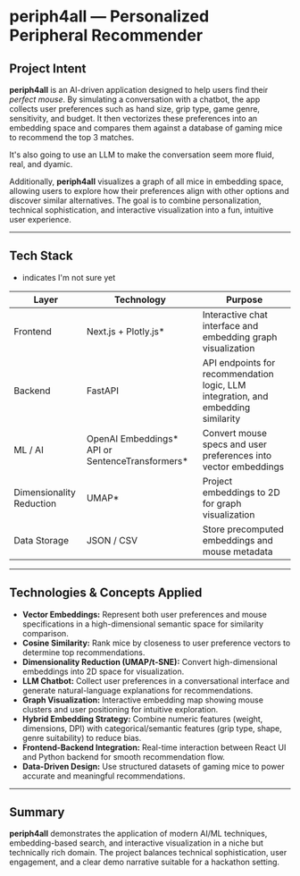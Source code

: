 # periph4all — Personalized Peripheral Recommender

## Project Intent
**periph4all** is an AI-driven application designed to help users find their *perfect mouse*. By simulating a conversation with a chatbot, the app collects user preferences such as hand size, grip type, game genre, sensitivity, and budget. It then vectorizes these preferences into an embedding space and compares them against a database of gaming mice to recommend the top 3 matches.  

It's also going to use an LLM to make the conversation seem more fluid, real, and dyamic.

Additionally, **periph4all** visualizes a graph of all mice in embedding space, allowing users to explore how their preferences align with other options and discover similar alternatives. The goal is to combine personalization, technical sophistication, and interactive visualization into a fun, intuitive user experience.

---

## Tech Stack

* indicates I'm not sure yet

| Layer | Technology | Purpose |
|-------|-----------|---------|
| Frontend | Next.js + Plotly.js* | Interactive chat interface and embedding graph visualization |
| Backend | FastAPI | API endpoints for recommendation logic, LLM integration, and embedding similarity |
| ML / AI | OpenAI Embeddings* API or SentenceTransformers* | Convert mouse specs and user preferences into vector embeddings |
| Dimensionality Reduction | UMAP* | Project embeddings to 2D for graph visualization |
| Data Storage | JSON / CSV | Store precomputed embeddings and mouse metadata |

---

## Technologies & Concepts Applied

- **Vector Embeddings:** Represent both user preferences and mouse specifications in a high-dimensional semantic space for similarity comparison.  
- **Cosine Similarity:** Rank mice by closeness to user preference vectors to determine top recommendations.  
- **Dimensionality Reduction (UMAP/t-SNE):** Convert high-dimensional embeddings into 2D space for visualization.  
- **LLM Chatbot:** Collect user preferences in a conversational interface and generate natural-language explanations for recommendations.  
- **Graph Visualization:** Interactive embedding map showing mouse clusters and user positioning for intuitive exploration.  
- **Hybrid Embedding Strategy:** Combine numeric features (weight, dimensions, DPI) with categorical/semantic features (grip type, shape, genre suitability) to reduce bias.  
- **Frontend-Backend Integration:** Real-time interaction between React UI and Python backend for smooth recommendation flow.  
- **Data-Driven Design:** Use structured datasets of gaming mice to power accurate and meaningful recommendations.  

---

## Summary
**periph4all** demonstrates the application of modern AI/ML techniques, embedding-based search, and interactive visualization in a niche but technically rich domain. The project balances technical sophistication, user engagement, and a clear demo narrative suitable for a hackathon setting.

